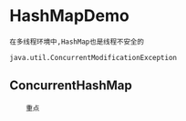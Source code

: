 # HashMapDemo
~~~
在多线程环境中,HashMap也是线程不安全的

java.util.ConcurrentModificationException    
~~~

## ConcurrentHashMap
~~~
    重点
~~~